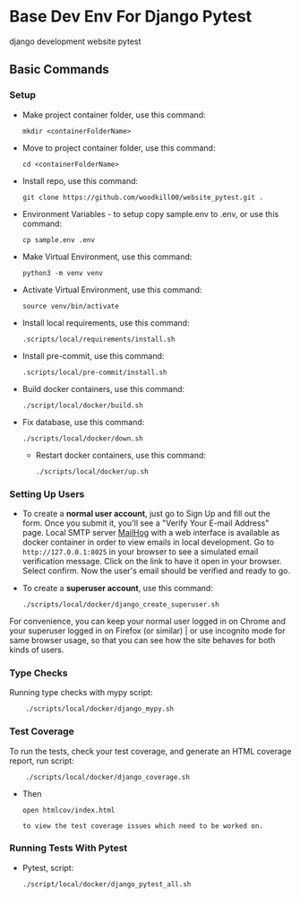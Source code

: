 # Base Dev Env For Django Pytest

django development website pytest

## Basic Commands

### Setup
-   Make project container folder, use this command:

        mkdir <containerFolderName>

-   Move to project container folder, use this command:

        cd <containerFolderName>

-   Install repo, use this command:

        git clone https://github.com/woodkill00/website_pytest.git .

-   Environment Variables - to setup copy sample.env to .env, or use this command:

        cp sample.env .env

-   Make Virtual Environment, use this command:

        python3 -m venv venv

-   Activate Virtual Environment, use this command:

        source venv/bin/activate

-   Install local requirements, use this command:

        .scripts/local/requirements/install.sh

-   Install pre-commit, use this command:

        .scripts/local/pre-commit/install.sh

-   Build docker containers, use this command:

        ./script/local/docker/build.sh

-   Fix database, use this command:

        ./scripts/local/docker/down.sh

    -   Restart docker containers, use this command:

            ./scripts/local/docker/up.sh

### Setting Up Users

-   To create a **normal user account**, just go to Sign Up and fill out the form. Once you submit it, you'll see a "Verify Your E-mail Address" page. Local SMTP server [MailHog](https://github.com/mailhog/MailHog) with a web interface is available as docker container in order to view emails in local development. Go to `http://127.0.0.1:8025` in your browser to see a simulated email verification message. Click on the link to have it open in your browser. Select confirm. Now the user's email should be verified and ready to go.

-   To create a **superuser account**, use this command:

        ./scripts/local/docker/django_create_superuser.sh

For convenience, you can keep your normal user logged in on Chrome and your superuser logged in on Firefox (or similar) | or use incognito mode for same browser usage, so that you can see how the site behaves for both kinds of users.

### Type Checks

Running type checks with mypy script:

        ./scripts/local/docker/django_mypy.sh

### Test Coverage

To run the tests, check your test coverage, and generate an HTML coverage report, run script:

        ./scripts/local/docker/django_coverage.sh

-   Then

        open htmlcov/index.html

        to view the test coverage issues which need to be worked on.

### Running Tests With Pytest

-   Pytest, script:

        ./script/local/docker/django_pytest_all.sh
